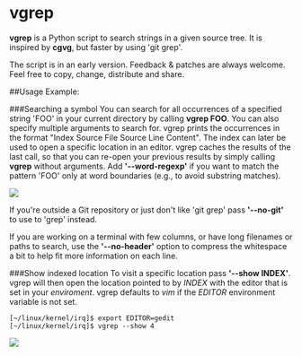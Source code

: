 # vgrep

**vgrep** is a Python script to search strings in a given source tree.  It is
inspired by **cgvg**, but faster by using 'git grep'.

The script is in an early version.  Feedback & patches are always welcome.  Feel
free to copy, change, distribute and share.

##Usage Example:

###Searching a symbol
You can search for all occurrences of a specified string 'FOO' in your current
directory by calling **vgrep FOO**.  You can also specify multiple arguments
to search for.  vgrep prints the occurrences in the format "Index  Source File
Source Line  Content".  The index can later be used to open a specific location
in an editor.  vgrep caches the results of the last call, so that you can
re-open your previous results by simply calling **vgrep** without arguments.
Add **'--word-regexp'** if you want to match the pattern 'FOO' only at word
boundaries (e.g., to avoid substring matches).

![](https://github.com/vrothberg/vgrep/blob/master/screenshots/grep_example.png)

If you're outside a Git repository or just don't like 'git grep' pass
**'--no-git'** to use to 'grep' instead.

If you are working on a terminal with few columns, or have long filenames or
paths to search, use the **'--no-header'** option to compress the whitespace a
bit to help fit more information on each line.

###Show indexed location
To visit a specific location pass **'--show INDEX'**.  vgrep will then open the
location pointed to by *INDEX* with the editor that is set in your *enviroment*.
vgrep defaults to *vim* if the *EDITOR* environment variable is not set.

```
[~/linux/kernel/irq]$ export EDITOR=gedit
[~/linux/kernel/irq]$ vgrep --show 4
```

![](https://github.com/vrothberg/vgrep/blob/master/screenshots/show_example.png)
